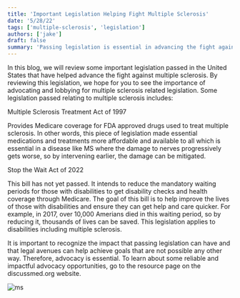 ```yaml
---
title: 'Important Legislation Helping Fight Multiple Sclerosis'
date: '5/28/22'
tags: ['multiple-sclerosis', 'legislation']
authors: ['jake']
draft: false
summary: 'Passing legislation is essential in advancing the fight against multiple sclerosis in ways not possible through other means.'
---
```

In this blog, we will review some important legislation passed in the United States that have helped advance the fight against multiple sclerosis. By reviewing this legislation, we hope for you to see the importance of advocating and lobbying for multiple sclerosis related legislation. Some legislation passed relating to multiple sclerosis includes:

Multiple Sclerosis Treatment Act of 1997

Provides Medicare coverage for FDA approved drugs used to treat multiple sclerosis. In other words, this piece of legislation made essential medications and treatments more affordable and available to all which is essential in a disease like MS where the damage to nerves progressively gets worse, so by intervening earlier, the damage can be mitigated.

Stop the Wait Act of 2022

This bill has not yet passed. It intends to reduce the mandatory waiting periods for those with disabilities to get disability checks and health coverage through Medicare. The goal of this bill is to help improve the lives of those with disabilities and ensure they can get help and care quicker. For example, in 2017, over 10,000 Amerians died in this waiting period, so by reducing it, thousands of lives can be saved. This legislation applies to disabilities including multiple sclerosis.

It is important to recognize the impact that passing legislation can have and that legal avenues can help achieve goals that are not possible any other way. Therefore, advocacy is essential. To learn about some reliable and impactful advocacy opportunities, go to the resource page on the discussmed.org website.

![ms](https://multiplesclerosisnewstoday.com/wp-content/uploads/2016/03/shutterstock_374898097.jpg)
